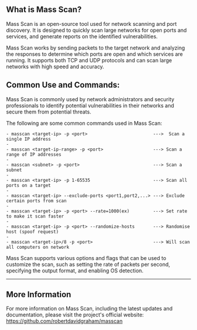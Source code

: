 ## What is Mass Scan?
Mass Scan is an open-source tool used for network scanning and port discovery. It is designed to quickly scan large networks for open ports and services, and generate reports on the identified vulnerabilities.

Mass Scan works by sending packets to the target network and analyzing the responses to determine which ports are open and which services are running. It supports both TCP and UDP protocols and can scan large networks with high speed and accuracy.

## Common Use and Commands:
Mass Scan is commonly used by network administrators and security professionals to identify potential vulnerabilities in their networks and secure them from potential threats.

The following are some common commands used in Mass Scan:

```
- masscan <target-ip> -p <port>                         --->  Scan a single IP address
- 
- masscan <target-ip-range> -p <port>                   ---> Scan a range of IP addresses
- 
- masscan <subnet> -p <port>                            ---> Scan a subnet
- 
- masscan <target-ip> -p 1-65535                        ---> Scan all ports on a target
- 
- masscan <target-ip> --exclude-ports <port1,port2,...> ---> Exclude certain ports from scan
- 
- masscan <target-ip> -p <port> --rate=1000(ex)         ---> Set rate to make it scan faster
- 
- masscan <target-ip> -p <port> --randomize-hosts       ---> Randomise host (spoof request)
- 
- masscan <target-ip>/8 -p <port>                       ---> Will scan all computers on network
```

Mass Scan supports various options and flags that can be used to customize the scan, such as setting the rate of packets per second, specifying the output format, and enabling OS detection.

---
## More Information
For more information on Mass Scan, including the latest updates and documentation, please visit the project's official website: https://github.com/robertdavidgraham/masscan

